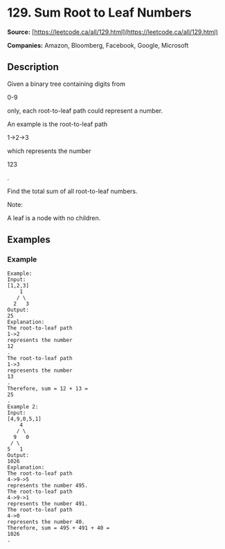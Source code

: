 # 129. Sum Root to Leaf Numbers

**Source:** [https://leetcode.ca/all/129.html](https://leetcode.ca/all/129.html)

**Companies:** Amazon, Bloomberg, Facebook, Google, Microsoft

## Description

Given a binary tree containing digits from

0-9

only, each root-to-leaf path
        could represent a number.

An example is the root-to-leaf path

1->2->3

which represents the number

123

.

Find the total sum of all root-to-leaf numbers.

Note:

A leaf is a node with no children.

## Examples

### Example

```
Example:
Input:
[1,2,3]
    1
   / \
  2   3
Output:
25
Explanation:
The root-to-leaf path
1->2
represents the number
12
.
The root-to-leaf path
1->3
represents the number
13
.
Therefore, sum = 12 + 13 =
25
.
Example 2:
Input:
[4,9,0,5,1]
    4
   / \
  9   0
 / \
5   1
Output:
1026
Explanation:
The root-to-leaf path
4->9->5
represents the number 495.
The root-to-leaf path
4->9->1
represents the number 491.
The root-to-leaf path
4->0
represents the number 40.
Therefore, sum = 495 + 491 + 40 =
1026
.
```

